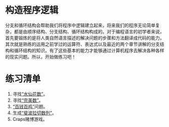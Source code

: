 # 构造程序逻辑

分支和循环结构会帮助我们将程序中逻辑建立起来，将来我们的程序无论简单复杂，都是由顺序结构、分支结构、循环结构构成的。对于编程语言的初学者来说，首先要锻炼的是将人类自然语言描述的解决问题的步骤和方法翻译成代码的能力，其次就是熟练的运用之前学过的运算符、表达式以及最近的两个章节讲解的分支结构和循环结构的知识。有了这些基本的能力才能够通过计算机程序去解决各种各样的现实问题。所以，开始做练习吧！

# 练习清单


1. 寻找[“水仙花数”](https://baike.baidu.com/item/%E6%B0%B4%E4%BB%99%E8%8A%B1%E6%95%B0)。
1. 寻找[“完美数”](https://baike.baidu.com/item/%E5%AE%8C%E5%85%A8%E6%95%B0/370913)。
1. [“百钱百鸡”](https://baike.baidu.com/item/%E7%99%BE%E9%B8%A1%E7%99%BE%E9%92%B1/5857320)问题。
1. 生成[“斐波拉切数列”](https://baike.baidu.com/item/%E6%96%90%E6%B3%A2%E9%82%A3%E5%A5%91%E6%95%B0%E5%88%97/99145)。
1. Craps赌博游戏。
